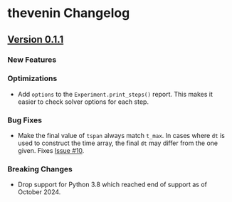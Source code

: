 # thevenin Changelog

## [Version 0.1.1]()

### New Features

### Optimizations
* Add `options` to the `Experiment.print_steps()` report. This makes it easier to check solver options for each step.

### Bug Fixes
* Make the final value of `tspan` always match `t_max`. In cases where `dt` is used to construct the time array, the final `dt` may differ from the one given. Fixes [Issue #10](https://github.com/ROVI-org/thevenin/issues/10).

### Breaking Changes
* Drop support for Python 3.8 which reached end of support as of October 2024.
